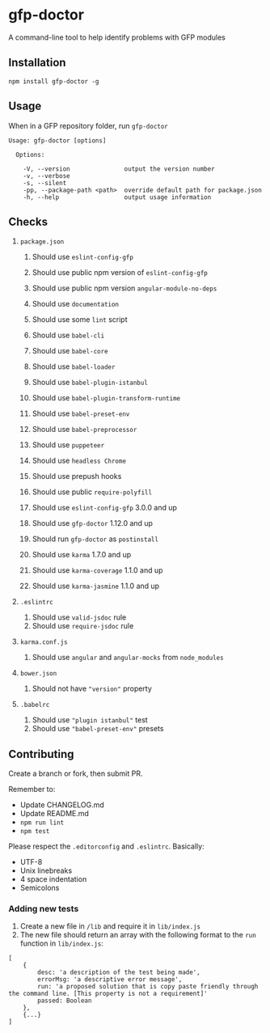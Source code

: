 # gfp-doctor

A command-line tool to help identify problems with GFP modules

## Installation

```
npm install gfp-doctor -g
```

## Usage

When in a GFP repository folder, run `gfp-doctor`

```
Usage: gfp-doctor [options]

  Options:

    -V, --version               output the version number
    -v, --verbose
    -s, --silent
    -pp, --package-path <path>  override default path for package.json
    -h, --help                  output usage information
```

## Checks

1. `package.json`

    1. Should use `eslint-config-gfp`
    1. Should use public npm version of `eslint-config-gfp`
    1. Should use public npm version `angular-module-no-deps`
    1. Should use `documentation`
    1. Should use some `lint` script

    1. Should use `babel-cli`
    1. Should use `babel-core`
    1. Should use `babel-loader`
    1. Should use `babel-plugin-istanbul`
    1. Should use `babel-plugin-transform-runtime`
    1. Should use `babel-preset-env`
    1. Should use `babel-preprocessor`

    1. Should use `puppeteer`
    1. Should use `headless Chrome`

    1. Should use prepush hooks
    1. Should use public `require-polyfill`
    1. Should use `eslint-config-gfp` 3.0.0 and up
    1. Should use `gfp-doctor` 1.12.0 and up
    1. Should run `gfp-doctor` as `postinstall`
    1. Should use `karma` 1.7.0 and up
    1. Should use `karma-coverage` 1.1.0 and up
    1. Should use `karma-jasmine` 1.1.0 and up

1. `.eslintrc`
    1. Should use `valid-jsdoc` rule
    1. Should use `require-jsdoc` rule
1. `karma.conf.js`
    1. Should use `angular` and `angular-mocks` from `node_modules`
1. `bower.json`
    1. Should not have `"version"` property
1. `.babelrc`
    1. Should use `"plugin istanbul"` test
    1. Should use `"babel-preset-env"` presets

## Contributing

Create a branch or fork, then submit PR.

Remember to:

* Update CHANGELOG.md
* Update README.md
* `npm run lint`
* `npm test`

Please respect the `.editorconfig` and `.eslintrc`. Basically:

* UTF-8
* Unix linebreaks
* 4 space indentation
* Semicolons

### Adding new tests

1. Create a new file in `/lib` and require it in `lib/index.js`
2. The new file should return an array with the following format to the `run` function in `lib/index.js`:

```
[
    {
        desc: 'a description of the test being made',
        errorMsg: 'a descriptive error message',
        run: 'a proposed solution that is copy paste friendly through the command line. [This property is not a requirement]'
        passed: Boolean
    },
    {...}
]
```
